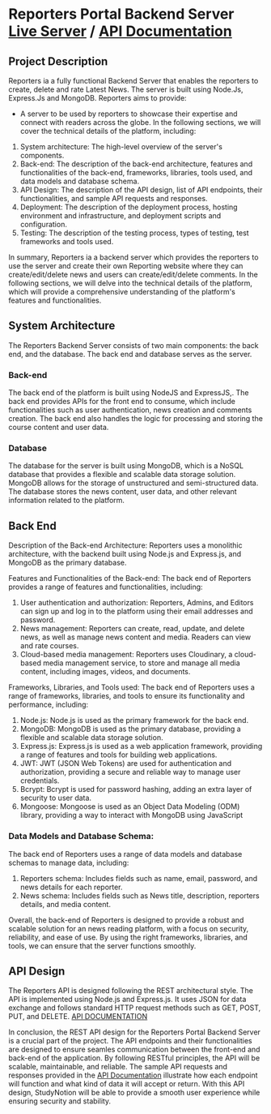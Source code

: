 # Reporters Portal Backend Server [Live Server](https://drab-cyan-caiman-yoke.cyclic.app) / [API Documentation](https://documenter.getpostman.com/view/29471893/2s9YR6ZYpc)

## Project Description

Reporters ia a fully functional Backend Server that enables the reporters to create, delete and rate Latest News. The server is built using Node.Js, Express.Js and MongoDB.
Reporters aims to provide:
* A server to be used by reporters to showcase their expertise and connect with readers
across the globe.
In the following sections, we will cover the technical details of the platform, including:
1. System architecture: The high-level overview of the server's components.
2. Back-end: The description of the back-end architecture, features and functionalities of
the back-end, frameworks, libraries, tools used, and data models and database schema.
3. API Design: The description of the API design, list of API endpoints, their
functionalities, and sample API requests and responses.
4. Deployment: The description of the deployment process, hosting environment and
infrastructure, and deployment scripts and configuration.
5. Testing: The description of the testing process, types of testing, test frameworks and 
tools used.

In summary, Reporters ia a backend server which provides the reporters to use the server and create their own Reporting website where they can create/edit/delete news and users can create/edit/delete comments. In the following sections, we will delve into the technical details
of the platform, which will provide a comprehensive understanding of the platform's
features and functionalities.

## System Architecture

The Reporters Backend Server consists of two main components: the back end, and the database. The back end and database serves as the server.

### Back-end 

The back end of the platform is built using NodeJS and ExpressJS,. The back end provides APIs for the front end to consume, which include functionalities such as user authentication, news creation and comments creation. The back end also handles the logic for processing and storing the course content and user data.


### Database

The database for the server is built using MongoDB, which is a NoSQL database that provides a flexible and scalable data storage solution. MongoDB allows for the storage of unstructured and semi-structured data. The database stores the news content, user data, and other relevant information related to the platform.


## Back End

Description of the Back-end Architecture: 
Reporters uses a monolithic architecture, with the backend built using Node.js and Express.js, and MongoDB as the primary database. 

Features and Functionalities of the Back-end: 
The back end of Reporters provides a range of features and functionalities, including:
1. User authentication and authorization: Reporters, Admins, and Editors can sign up and log in to the platform using their email addresses and password.
1. News management: Reporters can create, read, update, and delete news, as well as manage news content and media. Readers can view and rate courses.
1. Cloud-based media management: Reporters uses Cloudinary, a cloud-based media management service, to store and manage all media content, including images, videos, and documents.

Frameworks, Libraries, and Tools used: 
The back end of Reporters uses a range of frameworks, libraries, and tools to ensure its
functionality and performance, including:
1. Node.js: Node.js is used as the primary framework for the back end.
2. MongoDB: MongoDB is used as the primary database, providing a flexible and scalable data storage solution.
3. Express.js: Express.js is used as a web application framework, providing a range of features and tools for building web applications.
4. JWT: JWT (JSON Web Tokens) are used for authentication and authorization, providing a secure and reliable way to manage user credentials.
5. Bcrypt: Bcrypt is used for password hashing, adding an extra layer of security to user data.
6. Mongoose: Mongoose is used as an Object Data Modeling (ODM) library, providing a way to interact with MongoDB using JavaScript

### Data Models and Database Schema: 
The back end of Reporters uses a range of data models and database schemas to
manage data, including:
1. Reporters schema: Includes fields such as name, email, password, and news details
for each reporter.
2. News schema: Includes fields such as News title, description, reporters details,
and media content.

Overall, the back-end of Reporters is designed to provide a robust and scalable solution for an news reading platform, with a focus on security, reliability, and ease of use. By using the right frameworks, libraries, and tools, we can ensure that the server functions smoothly.

## API Design

The Reporters API is designed following the REST architectural style. The API is implemented using Node.js and Express.js. It uses JSON for data exchange and follows standard HTTP request methods such as GET, POST, PUT, and DELETE.
[API DOCUMENTATION](https://documenter.getpostman.com/view/29471893/2s9YR6ZYpc)

In conclusion, the REST API design for the Reporters Portal Backend Server is a crucial part of the project. The API endpoints and their functionalities are designed to ensure seamles communication between the front-end and back-end of the application. By following RESTful principles, the API will be scalable, maintainable, and reliable. The sample API requests and responses provided in the [API Documentation](https://documenter.getpostman.com/view/29471893/2s9YR6ZYpc) illustrate how each endpoint will function and what kind of data it will accept or return. With this API design, StudyNotion will be able to provide a smooth user experience while ensuring security and stability.

